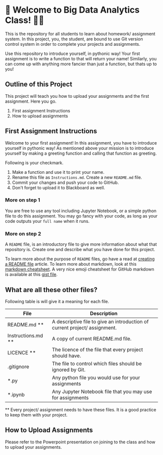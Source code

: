 # :rocket: Welcome to Big Data Analytics Class! :watermelon::icecream:

This is the repository for all students to learn about homework/ assignment system. In this project, you, the student, are bound to use Git version control system in order to complete your projects and assignments.

Use this repository to introduce yourself, in pythonic way! Your first assignment is to write a function to that will return your name! Similarly, you can come up with anything more fancier than just a function, but thats up to you!

## Outline of this Project

This project will teach you how to upload your assignments and the first assignment. Here you go.

1. First assignment Instructions
2. How to upload assignments

## First Assignment Instructions

Welcome to your first assignment! In this assignment, you have to introduce yourself in pythonic way! As mentioned above your mission is to introduce yourself by making a greeting function and calling that function as greeting.

Following is your checkmark.

1. Make a function and use it to print your name.
2. Rename this file as `Instructions.md`. Create a new `README.md` file.
3. Commit your changes and push your code to GitHub.
4. Don't forget to upload it to Blackboard as well.

### More on step 1

You are free to use any tool including Jupyter Notebook, or a simple python file to do this assignment. You may go fancy with your code, as long as your code outputs your `full name` when it runs.

### More on step 2

A `README` file, is an introductory file to give more information about what that repository is. Create one and describe what you have done for this project. 

To learn more about the purpose of `README` files, go have a read at [creating a README file](https://medium.com/@latoyazamill/how-to-create-a-readme-md-file-37cffa2d7ab4) article. To learn more about markdown, look at this [markdown cheatsheet](https://github.com/adam-p/markdown-here/wiki/Markdown-Cheatsheet). A very nice emoji cheatsheet for GitHub markdown is available at this [gist file](https://gist.github.com/rxaviers/7360908).

## What are all these other files?

Following table is will give it a meaning for each file.

File | Description |
---- | ----------- |
README.md ** | A descriptive file to give an introduction of current project/ assignment. 
Instructions.md ** | A copy of current README.md file. 
LICENCE ** | The licence of the file that every project should have.
.gitignore | The file to control which files should be ignored by Git.
*.py | Any python file you would use for your assignments
*.ipynb | Any Jupyter Notebook file that you may use for assignments

** Every project/ assignment needs to have these files. It is a good practice to keep them with your project.

## How to Upload Assignments

Please refer to the Powerpoint presentation on joining to the class and how to upload your assignments.
